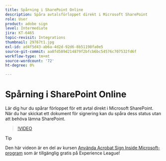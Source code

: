 ```yaml
---
title: Spårning i SharePoint Online
description: Spåra avtalsförloppet direkt i Microsoft SharePoint
role: User
product: adobe sign
level: Intermediate
jira: KT-6465
topic-revisit: Integrations
thumbnail: 29767t1.jpg
exl-id: ad4f5d43-ab6a-4d2d-92d6-8b51198fa0e5
source-git-commit: aa8fd589d214879f2bfcb6bc54576c707532fd6f
workflow-type: tm+mt
source-wordcount: '72'
ht-degree: 0%

---
```


# Spårning i SharePoint Online

Lär dig hur du spårar förloppet för ett avtal direkt i Microsoft SharePoint. När du har skickat ett dokument för signering kan du spåra dess status utan att behöva lämna SharePoint.

>[!VIDEO](https://video.tv.adobe.com/v/29767t1?quality=12&learn=on&hidetitle=true)

>[!TIP]
>
>Den här videon är en del av kursen [Använda Acrobat Sign Inside Microsoft-program](https://experienceleague.adobe.com/?recommended=Sign-U-1-2020.2) som är tillgänglig gratis på Experience League!
